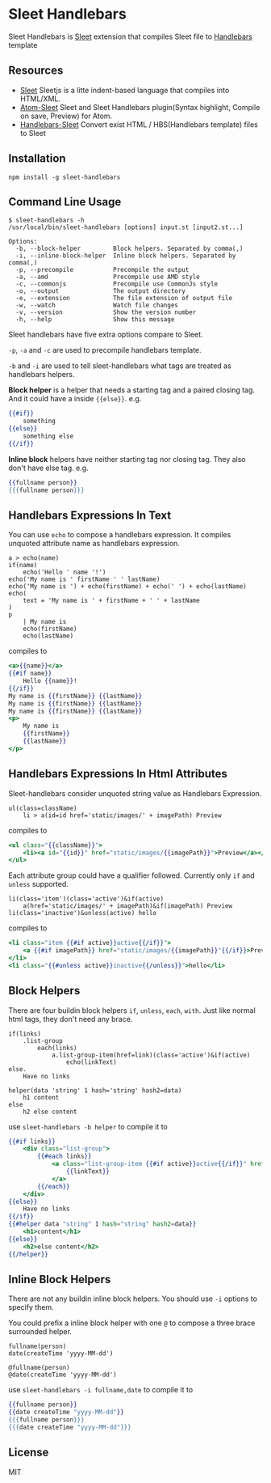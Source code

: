 # Sleet Handlebars
Sleet Handlebars is [Sleet](https://github.com/JacoKoo/sleetjs) extension that compiles Sleet file to 
[Handlebars](http://handlebarsjs.com) template

## Resources
* [Sleet](https://github.com/JacoKoo/sleetjs) Sleetjs is a litte indent-based language that compiles into HTML/XML.
* [Atom-Sleet](https://github.com/JacoKoo/atom-sleet) Sleet and Sleet Handlebars plugin(Syntax highlight, Compile on save, Preview) for Atom.
* [Handlebars-Sleet](https://github.com/JacoKoo/handlebars-sleet) Convert exist HTML / HBS(Handlebars template) files to Sleet

## Installation
```
npm install -g sleet-handlebars
```

## Command Line Usage

```
$ sleet-handlebars -h
/usr/local/bin/sleet-handlebars [options] input.st [input2.st...]

Options:
  -b, --block-helper         Block helpers. Separated by comma(,)
  -i, --inline-block-helper  Inline block helpers. Separated by comma(,)
  -p, --precompile           Precompile the output
  -a, --amd                  Precompile use AMD style
  -c, --commonjs             Precompile use CommonJs style
  -o, --output               The output directory
  -e, --extension            The file extension of output file
  -w, --watch                Watch file changes
  -v, --version              Show the version number
  -h, --help                 Show this message
```

Sleet handlebars have five extra options compare to Sleet.

`-p`, `-a` and `-c` are used to precompile handlebars template.

`-b` and `-i` are used to tell sleet-handlebars what tags are treated as
handlebars helpers.

**Block helper** is a helper that needs a starting tag and a paired closing tag. And
it could have a inside `{{else}}`. e.g.
```handlebars
{{#if}}
    something
{{else}}
    something else
{{/if}}
```

**Inline block** helpers have neither starting tag nor closing tag. They also don't
have else tag. e.g.
```handlebars
{{fullname person}}
{{{fullname person}}}
```

## Handlebars Expressions In Text

You can use `echo` to compose a handlebars expression. It compiles unquoted
attribute name as handlebars expression.

```sleet
a > echo(name)
if(name)
    echo('Hello ' name '!')
echo('My name is ' firstName ' ' lastName)
echo('My name is ') + echo(firstName) + echo(' ') + echo(lastName)
echo(
    text = 'My name is ' + firstName + ' ' + lastName
)
p
    | My name is
    echo(firstName)
    echo(lastName)
```
compiles to
```handlebars
<a>{{name}}</a>
{{#if name}}
    Hello {{name}}!
{{/if}}
My name is {{firstName}} {{lastName}}
My name is {{firstName}} {{lastName}}
My name is {{firstName}} {{lastName}}
<p>
    My name is
    {{firstName}}
    {{lastName}}
</p>
```

## Handlebars Expressions In Html Attributes

Sleet-handlebars consider unquoted string value as Handlebars Expression.
```sleet
ul(class=className)
    li > a(id=id href='static/images/' + imagePath) Preview
```
compiles to
```handlebars
<ul class="{{className}}">
    <li><a id="{{id}}" href="static/images/{{imagePath}}">Preview</a></li>
</ul>
```

Each attribute group could have a qualifier followed. Currently only `if` and
`unless` supported.
```sleet
li(class='item')(class='active')&if(active)
    a(href='static/images/' + imagePath)&if(imagePath) Preview
li(class='inactive')&unless(active) hello
```
compiles to
```handlebars
<li class="item {{#if active}}active{{/if}}">
    <a {{#if imagePath}} href="static/images/{{imagePath}}"{{/if}}>Preview</a>
</li>
<li class="{{#unless active}}inactive{{/unless}}">hello</li>
```

## Block Helpers

There are four buildin block helpers `if`, `unless`, `each`, `with`. Just like
normal html tags, they don't need any brace.

```sleet
if(links)
    .list-group
        each(links)
            a.list-group-item(href=link)(class='active')&if(active)
                echo(linkText)
else.
    Have no links

helper(data 'string' 1 hash='string' hash2=data)
    h1 content
else
    h2 else content
```
use `sleet-handlebars -b helper` to compile it to
```handlebars
{{#if links}}
    <div class="list-group">
        {{#each links}}
            <a class="list-group-item {{#if active}}active{{/if}}" href="{{link}}">
                {{linkText}}
            </a>
        {{/each}}
    </div>
{{else}}
    Have no links
{{/if}}
{{#helper data "string" 1 hash="string" hash2=data}}
    <h1>content</h1>
{{else}}
    <h2>else content</h2>
{{/helper}}
```

## Inline Block Helpers

There are not any buildin inline block helpers. You should use `-i` options to
specify them.

You could prefix a inline block helper with one `@` to compose a three brace
surrounded helper.

```sleet
fullname(person)
date(createTime 'yyyy-MM-dd')

@fullname(person)
@date(createTime 'yyyy-MM-dd')
```
use `sleet-handlebars -i fullname,date` to compile it to

```handlebars
{{fullname person}}
{{date createTime "yyyy-MM-dd"}}
{{{fullname person}}}
{{{date createTime "yyyy-MM-dd"}}}
```

## License

MIT

